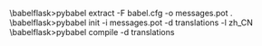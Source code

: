 \babelflask>pybabel extract -F babel.cfg -o messages.pot .
\babelflask>pybabel init -i messages.pot -d translations -l zh_CN
\babelflask>pybabel compile -d translations
